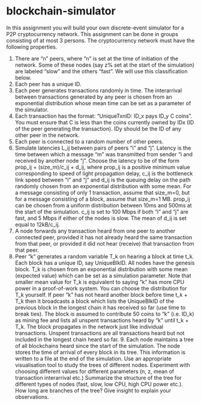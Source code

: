 # blockchain-simulator
In this assignment you will build your own discrete-event simulator for a P2P cryptocurrency network. This assignment can be done in groups consisting of at most 3 persons. The cryptocurrency network must have the following properties.
1. There are “n” peers, where “n” is set at the time of initiation of the network. Some of these nodes (say z% set at the start of the simulation) are labeled “slow” and the others “fast”. We will use this classification below.
2. Each peer has a unique ID.
3. Each peer generates transactions randomly in time. The interarrival between
transactions generated by any peer is chosen from an exponential distribution whose
mean time can be set as a parameter of the simulator.
4. Each transaction has the format: “UniqueTxnID: ID_x pays ID_y C coins”. You must
ensure that C is less than the coins currently owned by IDx (ID of the peer generating
the transaction). IDy should be the ID of any other peer in the network.
5. Each peer is connected to a random number of other peers.
6. Simulate latencies L_ij between pairs of peers “i” and “j”. Latency is the time between
which a message “m” was transmitted from sender “i and received by another node “j”. Choose the latency to be of the form prop_ij + (size_m)/c_ij + d_ij, where prop_ij is a positive minimum value corresponding to speed of light propagation delay, c_ij is the bottleneck link speed between “i” and “j” and d_ij is the queuing delay on the path randomly chosen from an exponential distribution with some mean. For a message consisting of only 1 transaction, assume that size_m=0, but for a message consisting of a block, assume that size_m=1 MB. prop_ij can be chosen from a uniform distribution between 10ms and 500ms at the start of the simulation. c_ij is set to 100 Mbps if both “i” and “j” are fast, and 5 Mbps if either of the nodes is slow. The mean of d_ij is set equal to 12kB/c_ij.
7. A node forwards any transaction heard from one peer to another connected peer, provided it has not already heard the same transaction from that peer, or provided it did not hear (receive) that transaction from that peer.
8. Peer “k” generates a random variable T_k on hearing a block at time t_k. Each block has a unique ID, say UniqueBlkID. All nodes have the genesis block. T_k is chosen from an exponential distribution with some mean (expected value) which can be set as a simulation parameter. Note that smaller mean value for T_k is equivalent to saying “k” has more CPU power in a proof-of-work system. You can choose the distribution for T_k yourself. If peer “k” has not heard another block before time t_k + T_k then it broadcasts a block which lists the UniqueBlkID of the previous block in the longest chain it has received so far (use time to break ties). The block is assumed to contribute 50 coins to “k” (i.e. ID_k) as mining fee and lists all unspent transactions heard by “k” until t_k + T_k.
The block propagates in the network just like individual transactions. Unspent
transactions are all transactions heard but not included in the longest chain heard so far. 9. Each node maintains a tree of all blockchains heard since the start of the simulation. The
node stores the time of arrival of every block in its tree. This information is written to a file at the end of the simulation.
Use an appropriate visualisation tool to study the trees of different nodes. Experiment with choosing different values for different parameters (n, z, mean of transaction interarrival etc.) Summarize the structure of the tree for different types of nodes (fast, slow, low CPU, high CPU power etc.). How long are branches of the tree? Give insight to explain your observations.
